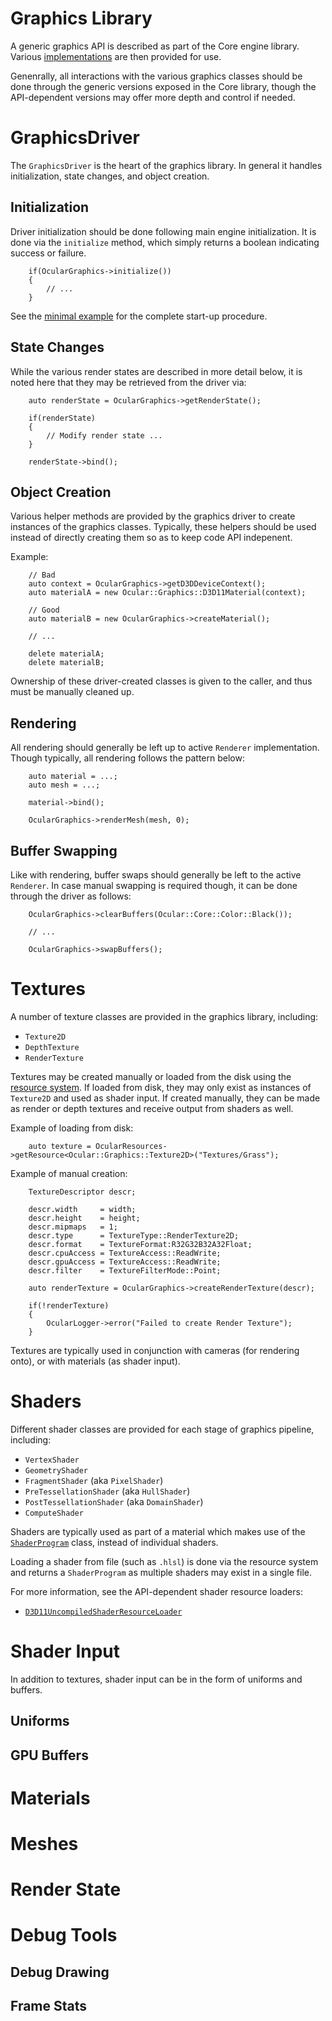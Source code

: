 # Graphics Library

A generic graphics API is described as part of the Core engine library. Various [implementations](/docs/overview/overview_graphics_implementations.html) are then provided for use.

Genenrally, all interactions with the various graphics classes should be done through the generic versions exposed in the Core library, though the API-dependent versions may offer more depth and control if needed.

# GraphicsDriver

The `GraphicsDriver` is the heart of the graphics library. In general it handles initialization, state changes, and object creation.

## Initialization

Driver initialization should be done following main engine initialization. It is done via the `initialize` method, which simply returns a boolean indicating success or failure.

```
    if(OcularGraphics->initialize())
    {
        // ...
    }
```

See the [minimal example](/docs/minimal_example.html) for the complete start-up procedure.

## State Changes

While the various render states are described in more detail below, it is noted here that they may be retrieved from the driver via:

```
    auto renderState = OcularGraphics->getRenderState();

    if(renderState)
    {
        // Modify render state ...
    }

    renderState->bind();
```

## Object Creation 

Various helper methods are provided by the graphics driver to create instances of the graphics classes. Typically, these helpers should be used instead of directly creating them so as to keep code API indepenent.

Example:

```
    // Bad
    auto context = OcularGraphics->getD3DDeviceContext();
    auto materialA = new Ocular::Graphics::D3D11Material(context);

    // Good
    auto materialB = new OcularGraphics->createMaterial();

    // ...

    delete materialA;
    delete materialB;
```

Ownership of these driver-created classes is given to the caller, and thus must be manually cleaned up.

## Rendering

All rendering should generally be left up to active `Renderer` implementation. Though typically, all rendering follows the pattern below:

```
    auto material = ...;
    auto mesh = ...;

    material->bind();

    OcularGraphics->renderMesh(mesh, 0);
```

## Buffer Swapping

Like with rendering, buffer swaps should generally be left to the active `Renderer`. In case manual swapping is required though, it can be done through the driver as follows:

```
    OcularGraphics->clearBuffers(Ocular::Core::Color::Black());

    // ...

    OcularGraphics->swapBuffers();
```

# Textures

A number of texture classes are provided in the graphics library, including:

* `Texture2D`
* `DepthTexture`
* `RenderTexture`

Textures may be created manually or loaded from the disk using the [resource system](/docs/overview/overview_resources.html). If loaded from disk, they may only exist as instances of `Texture2D` and used as shader input. If created manually, they can be made as render or depth textures and receive output from shaders as well.

Example of loading from disk:

```
    auto texture = OcularResources->getResource<Ocular::Graphics::Texture2D>("Textures/Grass");
```

Example of manual creation:

```
    TextureDescriptor descr;

    descr.width     = width;
    descr.height    = height; 
    descr.mipmaps   = 1;
    descr.type      = TextureType::RenderTexture2D;
    descr.format    = TextureFormat:R32G32B32A32Float;
    descr.cpuAccess = TextureAccess::ReadWrite;
    descr.gpuAccess = TextureAccess::ReadWrite;
    descr.filter    = TextureFilterMode::Point;

    auto renderTexture = OcularGraphics->createRenderTexture(descr);

    if(!renderTexture)
    {
        OcularLogger->error("Failed to create Render Texture");
    }
```

Textures are typically used in conjunction with cameras (for rendering onto), or with materials (as shader input).

# Shaders

Different shader classes are provided for each stage of graphics pipeline, including:

* `VertexShader`
* `GeometryShader`
* `FragmentShader` (aka `PixelShader`)
* `PreTessellationShader` (aka `HullShader`)
* `PostTessellationShader` (aka `DomainShader`)
* `ComputeShader`

Shaders are typically used as part of a material which makes use of the [`ShaderProgram`](/docs/api/class_ocular_1_1_graphics_1_1_shader_program.html) class, instead of individual shaders.

Loading a shader from file (such as `.hlsl`) is done via the resource system and returns a `ShaderProgram` as multiple shaders may exist in a single file.

For more information, see the API-dependent shader resource loaders:

* [`D3D11UncompiledShaderResourceLoader`](/docs/api/class_ocular_1_1_graphics_1_1_d3_d11_uncompiled_shader_resource_loader.html)

# Shader Input

In addition to textures, shader input can be in the form of uniforms and buffers.

## Uniforms

## GPU Buffers

# Materials

# Meshes

# Render State

# Debug Tools

## Debug Drawing

## Frame Stats
